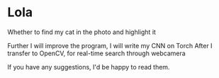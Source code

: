 # Lola
Whether to find my cat in the photo and highlight it

Further I will improve the program, I will write my CNN on Torch
After I transfer to OpenCV, for real-time search through webcamera

If you have any suggestions, I'd be happy to read them.
